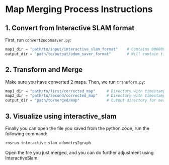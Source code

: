 # Map Merging Process Instructions

## 1. Convert from Interactive SLAM format
First, run `convert2odomsaver.py`:

```python
map1_dir = "path/to/input/interactive_slam_format"    # Contains 000000/, 000001/, etc.
output_dir = "path/to/output/odom_saver_format"       # Will contain timestamp.pcd/.odom
```

## 2. Transform and Merge
Make sure you have converted 2 maps. Then, we run `transform.py`:

```python
map1_dir = "path/to/first/corrected_map"     # Directory with timestamp.pcd/.odom files
map2_dir = "path/to/second/corrected_map"    # Directory with timestamp.pcd/.odom files
output_dir = "path/to/merged/map"            # Output directory for merged map
```

## 3. Visualize using interactive_slam
Finally you can open the file you saved from the python code, run the following command:
```bash
rosrun interactive_slam odometry2graph
```
Open the file you just merged, and you can do further adjustment using InteractiveSlam.
